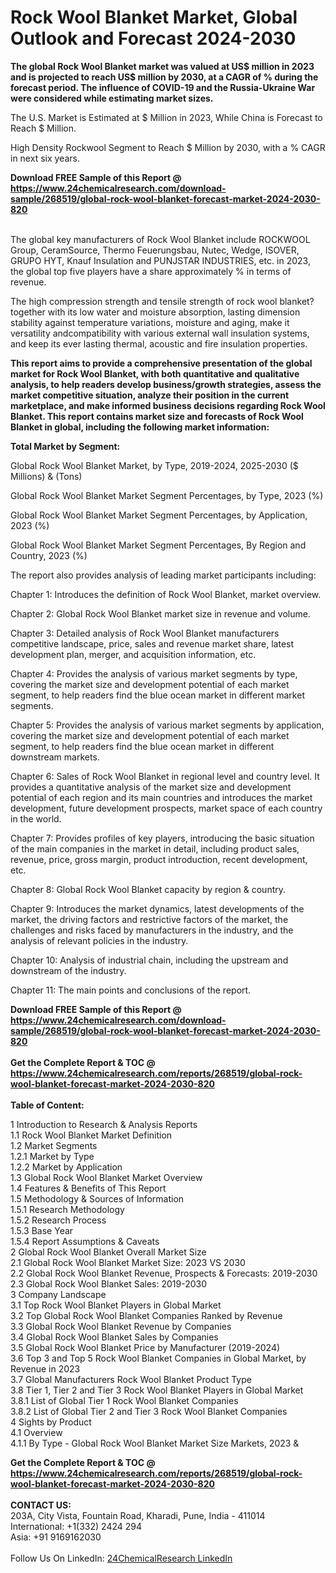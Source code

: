<h1>Rock Wool Blanket Market, Global Outlook and Forecast 2024-2030</h1><p><strong>The global Rock Wool Blanket market was valued at US$ million in 2023 and is projected to reach US$ million by 2030, at a CAGR of % during the forecast period. The influence of COVID-19 and the Russia-Ukraine War were considered while estimating market sizes.</strong></p><p>
The U.S. Market is Estimated at $ Million in 2023, While China is Forecast to Reach $ Million.</p><p>
High Density Rockwool Segment to Reach $ Million by 2030, with a % CAGR in next six years.</p><div><b>Download FREE Sample of this Report @ 
            <a href="https://www.24chemicalresearch.com/download-sample/268519/global-rock-wool-blanket-forecast-market-2024-2030-820">
            https://www.24chemicalresearch.com/download-sample/268519/global-rock-wool-blanket-forecast-market-2024-2030-820</a></b></div><br><p>
The global key manufacturers of Rock Wool Blanket include ROCKWOOL Group, CeramSource, Thermo Feuerungsbau, Nutec, Wedge, ISOVER, GRUPO HYT, Knauf Insulation and PUNJSTAR INDUSTRIES, etc. in 2023, the global top five players have a share approximately % in terms of revenue.</p><p>
The high compression strength and tensile strength of rock wool blanket? together with its low water and moisture absorption, lasting dimension stability against temperature variations, moisture and aging, make it versatility andcompatibility with various external wall insulation systems, and keep its ever lasting thermal, acoustic and fire insulation properties.</p><p>
<strong>This report aims to provide a comprehensive presentation of the global market for Rock Wool Blanket, with both quantitative and qualitative analysis, to help readers develop business/growth strategies, assess the market competitive situation, analyze their position in the current marketplace, and make informed business decisions regarding Rock Wool Blanket. This report contains market size and forecasts of Rock Wool Blanket in global, including the following market information:</strong></p><p>
</p><p>
<strong>Total Market by Segment:</strong></p><p>
Global Rock Wool Blanket Market, by Type, 2019-2024, 2025-2030 ($ Millions) &amp; (Tons)</p><p>
Global Rock Wool Blanket Market Segment Percentages, by Type, 2023 (%)</p><p>
</p><p>
Global Rock Wool Blanket Market Segment Percentages, by Application, 2023 (%)</p><p>
</p><p>
Global Rock Wool Blanket Market Segment Percentages, By Region and Country, 2023 (%)</p><p>
</p><p>
The report also provides analysis of leading market participants including:</p><p>
</p><p>
</p><p>
Chapter 1: Introduces the definition of Rock Wool Blanket, market overview.</p><p>
Chapter 2: Global Rock Wool Blanket market size in revenue and volume.</p><p>
Chapter 3: Detailed analysis of Rock Wool Blanket manufacturers competitive landscape, price, sales and revenue market share, latest development plan, merger, and acquisition information, etc.</p><p>
Chapter 4: Provides the analysis of various market segments by type, covering the market size and development potential of each market segment, to help readers find the blue ocean market in different market segments.</p><p>
Chapter 5: Provides the analysis of various market segments by application, covering the market size and development potential of each market segment, to help readers find the blue ocean market in different downstream markets.</p><p>
Chapter 6: Sales of Rock Wool Blanket in regional level and country level. It provides a quantitative analysis of the market size and development potential of each region and its main countries and introduces the market development, future development prospects, market space of each country in the world.</p><p>
Chapter 7: Provides profiles of key players, introducing the basic situation of the main companies in the market in detail, including product sales, revenue, price, gross margin, product introduction, recent development, etc.</p><p>
Chapter 8: Global Rock Wool Blanket capacity by region &amp; country.</p><p>
Chapter 9: Introduces the market dynamics, latest developments of the market, the driving factors and restrictive factors of the market, the challenges and risks faced by manufacturers in the industry, and the analysis of relevant policies in the industry.</p><p>
Chapter 10: Analysis of industrial chain, including the upstream and downstream of the industry.</p><p>
Chapter 11: The main points and conclusions of the report.</p><div><b>Download FREE Sample of this Report @ 
            <a href="https://www.24chemicalresearch.com/download-sample/268519/global-rock-wool-blanket-forecast-market-2024-2030-820">
            https://www.24chemicalresearch.com/download-sample/268519/global-rock-wool-blanket-forecast-market-2024-2030-820</a></b></div><br><div><b>Get the Complete Report & TOC @ 
            <a href="https://www.24chemicalresearch.com/reports/268519/global-rock-wool-blanket-forecast-market-2024-2030-820">
            https://www.24chemicalresearch.com/reports/268519/global-rock-wool-blanket-forecast-market-2024-2030-820</a></b></div><br>
            <b>Table of Content:</b><p>1 Introduction to Research & Analysis Reports<br />
    1.1 Rock Wool Blanket Market Definition<br />
    1.2 Market Segments<br />
        1.2.1 Market by Type<br />
        1.2.2 Market by Application<br />
    1.3 Global Rock Wool Blanket Market Overview<br />
    1.4 Features & Benefits of This Report<br />
    1.5 Methodology & Sources of Information<br />
        1.5.1 Research Methodology<br />
        1.5.2 Research Process<br />
        1.5.3 Base Year<br />
        1.5.4 Report Assumptions & Caveats<br />
2 Global Rock Wool Blanket Overall Market Size<br />
    2.1 Global Rock Wool Blanket Market Size: 2023 VS 2030<br />
    2.2 Global Rock Wool Blanket Revenue, Prospects & Forecasts: 2019-2030<br />
    2.3 Global Rock Wool Blanket Sales: 2019-2030<br />
3 Company Landscape<br />
    3.1 Top Rock Wool Blanket Players in Global Market<br />
    3.2 Top Global Rock Wool Blanket Companies Ranked by Revenue<br />
    3.3 Global Rock Wool Blanket Revenue by Companies<br />
    3.4 Global Rock Wool Blanket Sales by Companies<br />
    3.5 Global Rock Wool Blanket Price by Manufacturer (2019-2024)<br />
    3.6 Top 3 and Top 5 Rock Wool Blanket Companies in Global Market, by Revenue in 2023<br />
    3.7 Global Manufacturers Rock Wool Blanket Product Type<br />
    3.8 Tier 1, Tier 2 and Tier 3 Rock Wool Blanket Players in Global Market<br />
        3.8.1 List of Global Tier 1 Rock Wool Blanket Companies<br />
        3.8.2 List of Global Tier 2 and Tier 3 Rock Wool Blanket Companies<br />
4 Sights by Product<br />
    4.1 Overview<br />
        4.1.1 By Type - Global Rock Wool Blanket Market Size Markets, 2023 &</p><div><b>Get the Complete Report & TOC @ 
            <a href="https://www.24chemicalresearch.com/reports/268519/global-rock-wool-blanket-forecast-market-2024-2030-820">
            https://www.24chemicalresearch.com/reports/268519/global-rock-wool-blanket-forecast-market-2024-2030-820</a></b></div><br><b>CONTACT US:</b><br>
            203A, City Vista, Fountain Road, Kharadi, Pune, India - 411014<br>
            International: +1(332) 2424 294<br>
            Asia: +91 9169162030 <br><br>
            Follow Us On LinkedIn: <a href="https://www.linkedin.com/company/24chemicalresearch/">24ChemicalResearch LinkedIn</a>